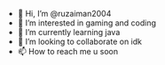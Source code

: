 - 👋 Hi, I’m @ruzaiman2004
- 👀 I’m interested in gaming and coding
- 🌱 I’m currently learning java
- 💞️ I’m looking to collaborate on idk
- 📫 How to reach me u soon

<!---
ruzaiman2004/ruzaiman2004 is a ✨ special ✨ repository because its `README.md` (this file) appears on your GitHub profile.
You can click the Preview link to take a look at your changes.
--->
